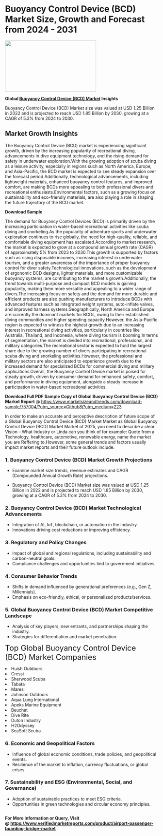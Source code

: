 <H1>Buoyancy Control Device (BCD) Market Size, Growth and Forecast from 2024 - 2031</H1><img class="aligncenter size-medium wp-image-584254" src="https://thirdeyenews.in/wp-content/uploads/2024/09/Global-Market-Research-300x168.jpeg" alt="" width="300" height="168" /><p><strong>Global&nbsp;<a href="https://www.marketsizeandtrends.com/download-sample/757004/?utm_source=Github8j?utm_medium=223">Buoyancy Control Device (BCD) Market</a> Insights</strong></p><p>Buoyancy Control Device (BCD) Market size was valued at USD 1.25 Billion in 2022 and is projected to reach USD 1.85 Billion by 2030, growing at a CAGR of 5.3% from 2024 to 2030.</p><p><h2>Market Growth Insights</h2> <p>The Buoyancy Control Device (BCD) market is experiencing significant growth, driven by the increasing popularity of recreational diving, advancements in dive equipment technology, and the rising demand for safety in underwater exploration.With the growing adoption of scuba diving as a leisure activity, especially in regions such as North America, Europe, and Asia-Pacific, the BCD market is expected to see steady expansion over the forecast period.Additionally, technological advancements, including lightweight materials, enhanced buoyancy control features, and improved comfort, are making BCDs more appealing to both professional divers and recreational enthusiasts.Environmental factors, such as a growing focus on sustainability and eco-friendly materials, are also playing a role in shaping the future trajectory of the BCD market.</p> <p><strong>Download Sample</strong></p> <p>The demand for Buoyancy Control Devices (BCD) is primarily driven by the increasing participation in water-based recreational activities like scuba diving and snorkeling.As the popularity of adventure sports and underwater exploration continues to rise globally, the need for high-quality, reliable, and comfortable diving equipment has escalated.According to market research, the market is expected to grow at a compound annual growth rate (CAGR) of approximately 5% from 2023 to 2030.This growth is supported by factors such as rising disposable incomes, increasing interest in underwater tourism, and a greater awareness of the importance of proper buoyancy control for diver safety.Technological innovations, such as the development of ergonomic BCD designs, lighter materials, and more customizable buoyancy systems, are contributing to the market's growth.Additionally, the trend towards multi-purpose and compact BCD models is gaining popularity, making them more versatile and appealing to a wider range of divers.The increasing focus on safety and the demand for more durable and efficient products are also pushing manufacturers to introduce BCDs with advanced features such as integrated weight systems, auto-inflate valves, and improved harness systems.Geographically, North America and Europe are currently the dominant markets for BCDs, owing to their established diving communities and higher spending capacity.However, the Asia-Pacific region is expected to witness the highest growth due to an increasing interest in recreational diving activities, particularly in countries like Australia, Thailand, and Indonesia, where diving tourism is booming.In terms of segmentation, the market is divided into recreational, professional, and military categories.The recreational sector is expected to hold the largest share due to the growing number of divers participating in recreational scuba diving and snorkeling activities.However, the professional and military sectors are also anticipated to experience growth due to the increased demand for specialized BCDs for commercial diving and military applications.Overall, the Buoyancy Control Device market is poised for steady growth, driven by consumer demand for enhanced safety, comfort, and performance in diving equipment, alongside a steady increase in participation in water-based recreational activities.</p> <p><span class=""><strong>Download Full PDF Sample Copy of Global Buoyancy Control Device (BCD) Market Report</strong> @ <a href="https://www.marketsizeandtrends.com/download-sample/757004/?utm_source=Github8j?utm_medium=223" target="_blank">https://www.marketsizeandtrends.com/download-sample/757004/?utm_source=Github8j?utm_medium=223</a></span></p><p>In order to make an accurate and perceptive description of future scope of a Global&nbsp;Buoyancy Control Device (BCD) Market Market as Global&nbsp;Buoyancy Control Device (BCD) Market Market of 2025, you need to describe a clear Vision &ndash; What Industry or Linda can you think of for example: Quote from a Technology, healthcare, automotive, renewable energy, name the market you are Reffering to.However, some general trends and factors usually impact market reports and their future outlook include:</p><h3>1.&nbsp;<strong>Buoyancy Control Device (BCD) Market Growth Projections</strong></h3><ul><li>Examine market size trends, revenue estimates and CAGR (Compounded Annual Growth Rate) projections.</li><li><p>Buoyancy Control Device (BCD) Market size was valued at USD 1.25 Billion in 2022 and is projected to reach USD 1.85 Billion by 2030, growing at a CAGR of 5.3% from 2024 to 2030.</p></li></ul><h3>2.&nbsp;<strong>Buoyancy Control Device (BCD) Market Technological Advancements</strong></h3><ul><li>Integration of AI, IoT, blockchain, or automation in the industry.</li><li>Innovations driving cost reductions or improving efficiency.</li></ul><h3>3.&nbsp;<strong>Regulatory and Policy Changes</strong></h3><ul><li>Impact of global and regional regulations, including sustainability and carbon-neutral goals.</li><li>Compliance challenges and opportunities tied to government initiatives.</li></ul><h3>4.&nbsp;<strong>Consumer Behavior Trends</strong></h3><ul><li>Shifts in demand influenced by generational preferences (e.g., Gen Z, Millennials).</li><li>Emphasis on eco-friendly, ethical, or personalized products/services.</li></ul><h3>5.&nbsp;<strong>Global Buoyancy Control Device (BCD) Market Competitive Landscape</strong></h3><ul><li>Analysis of key players, new entrants, and partnerships shaping the industry.</li><li>Strategies for differentiation and market penetration.</li></ul><p data-pm-slice="1 1 []"><span style="color: inherit; font-family: inherit; font-size: 25px;">Top Global Buoyancy Control Device (BCD) Market Companies</span></p><div class="" data-test-id=""><p><li>Huish Outdoors</li><li> Cressi</li><li> Sherwood Scuba</li><li> Tabata</li><li> Mares</li><li> Johnson Outdoors</li><li> Aqua Lung International</li><li> Apeks Marine Equipment</li><li> Beuchat</li><li> Dive Rite</li><li> Duton Industry</li><li> H2Odyssey</li><li> SeaSoft Scuba</li></p></div><h3>6.&nbsp;<strong>Economic and Geopolitical Factors</strong></h3><ul><li>Influence of global economic conditions, trade policies, and geopolitical events.</li><li>Resilience of the market to inflation, currency fluctuations, or global crises.</li></ul><h3>7.&nbsp;<strong>Sustainability and ESG (Environmental, Social, and Governance)</strong></h3><ul><li>Adoption of sustainable practices to meet ESG criteria.</li><li>Opportunities in green technologies and circular economy principles.</li></ul><h2><strong style="font-size: 14px;">For More Information or Query, Visit @&nbsp;</strong><a style="background-color: #ffffff; font-size: 14px;" href="https://www.marketsizeandtrends.com/report/buoyancy-control-device-bcd-market/" target="_blank">https://www.verifiedmarketreports.com/product/airport-passenger-boarding-bridge-market</a></h2>